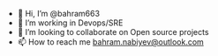 - 👋 Hi, I’m @bahram663
- 👀 I’m working in Devops/SRE
- 💞️ I’m looking to collaborate on Open source projects
- 📫 How to reach me bahram.nabiyev@outlook.com

<!---
bahram663/bahram663 is a ✨ special ✨ repository because its `README.md` (this file) appears on your GitHub profile.
You can click the Preview link to take a look at your changes.
--->
